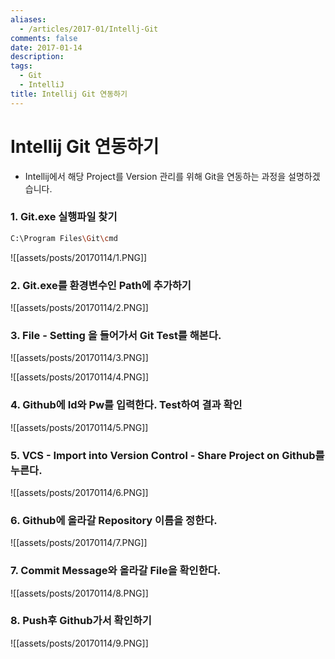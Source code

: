 ```yaml
---
aliases:
  - /articles/2017-01/Intellj-Git
comments: false
date: 2017-01-14
description: 
tags:
  - Git
  - IntelliJ
title: Intellij Git 연동하기
---
```

# **Intellij Git 연동하기**

- Intellij에서 해당 Project를 Version 관리를 위해 Git을 연동하는 과정을 설명하겠습니다.

### 1. Git.exe 실행파일 찾기

```bash
C:\Program Files\Git\cmd
```

![[assets/posts/20170114/1.PNG]]

### 2. Git.exe를 환경변수인 Path에 추가하기

![[assets/posts/20170114/2.PNG]]

### 3. File - Setting 을 들어가서 Git Test를 해본다.

![[assets/posts/20170114/3.PNG]]

![[assets/posts/20170114/4.PNG]]

### 4. Github에 Id와 Pw를 입력한다. Test하여 결과 확인

![[assets/posts/20170114/5.PNG]]

### 5. VCS - Import into Version Control - Share Project on Github를 누른다.

![[assets/posts/20170114/6.PNG]]

### 6. Github에 올라갈 Repository 이름을 정한다.

![[assets/posts/20170114/7.PNG]]

### 7. Commit Message와 올라갈 File을 확인한다.

![[assets/posts/20170114/8.PNG]]

### 8. Push후 Github가서 확인하기

![[assets/posts/20170114/9.PNG]]

